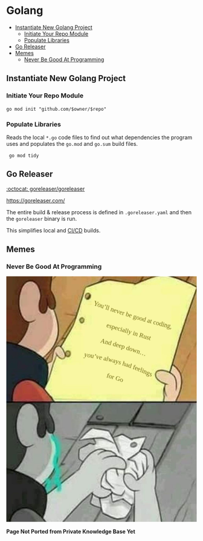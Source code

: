 # Golang

<!-- INDEX_START -->

- [Instantiate New Golang Project](#instantiate-new-golang-project)
  - [Initiate Your Repo Module](#initiate-your-repo-module)
  - [Populate Libraries](#populate-libraries)
- [Go Releaser](#go-releaser)
- [Memes](#memes)
  - [Never Be Good At Programming](#never-be-good-at-programming)

<!-- INDEX_END -->

## Instantiate New Golang Project

### Initiate Your Repo Module

```shell
go mod init "github.com/$owner/$repo"
```

### Populate Libraries

Reads the local `*.go` code files to find out what dependencies the program uses and populates
the `go.mod` and `go.sum` build files.

```shell
 go mod tidy
```

## Go Releaser

[:octocat: goreleaser/goreleaser](https://github.com/goreleaser/goreleaser)

<https://goreleaser.com/>

The entire build & release process is defined in `.goreleaser.yaml` and then the `goreleaser` binary is run.

This simplifies local and [CI/CD](cicd.md) builds.

## Memes

### Never Be Good At Programming

![Never Be Good At Programming](images/never_be_good_at_coding_rust_golang.jpeg)

**Page Not Ported from Private Knowledge Base Yet**
